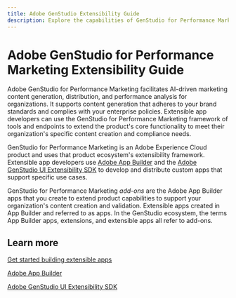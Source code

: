 ```yaml
---
title: Adobe GenStudio Extensibility Guide
description: Explore the capabilities of GenStudio for Performance Marketing Ad-on framework with the GenStudio UI SDK.
---
```

# Adobe GenStudio for Performance Marketing Extensibility Guide

Adobe GenStudio for Performance Marketing facilitates AI-driven marketing content generation, distribution, and performance analysis for organizations. It supports content generation that adheres to your brand standards and complies with your enterprise policies. Extensible app developers can use the GenStudio for Performance Marketing framework of tools and endpoints to extend the product's core functionality to meet their organization's specific content creation and compliance needs.

GenStudio for Performance Marketing is an Adobe Experience Cloud product and uses that product ecosystem's extensibility framework. Extensible app developers use [Adobe App Builder](https://developer.adobe.com/app-builder/) and the [Adobe GenStudio UI Extensibility SDK](https://github.com/adobe/genstudio-uix-sdk)
to develop and distribute custom apps that support specific use cases.

GenStudio for Performance Marketing _add-ons_ are the Adobe App Builder apps that you create to extend product capabilities to support your organization's content creation and validation. Extensible apps created in App Builder and referred to as apps. In the GenStudio ecosystem, the terms App Builder apps, extensions, and extensible apps all refer to add-ons.

## Learn more

[Get started building extensible apps](intro.md)

[Adobe App Builder](https://developer.adobe.com/app-builder/)

[Adobe GenStudio UI Extensibility SDK](https://github.com/adobe/genstudio-uix-sdk)
 
